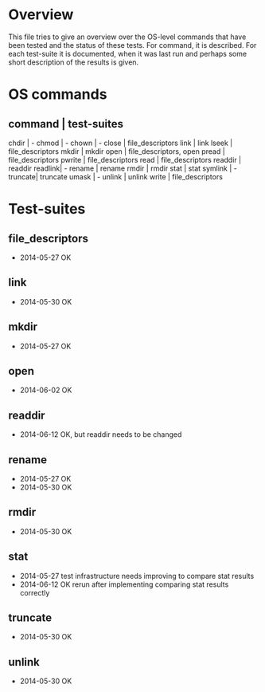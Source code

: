 # Overview

This file tries to give an overview over the OS-level commands that
have been tested and the status of these tests. For command, it is 
described. For each test-suite it is documented, when it was last run
and perhaps some short description of the results is given.


# OS commands

command | test-suites
---------------------------------------------------------------
chdir   | -
chmod   | -
chown   | -
close   | file_descriptors
link    | link
lseek   | file_descriptors
mkdir   | mkdir
open    | file_descriptors, open
pread   | file_descriptors
pwrite  | file_descriptors
read    | file_descriptors
readdir | readdir
readlink| -
rename  | rename
rmdir   | rmdir
stat    | stat
symlink | -
truncate| truncate
umask   | -
unlink  | unlink
write   | file_descriptors


# Test-suites

## file_descriptors  
- 2014-05-27 OK

## link
- 2014-05-30 OK

## mkdir             
- 2014-05-27 OK

## open
- 2014-06-02 OK

## readdir
- 2014-06-12 OK, but readdir needs to be changed

## rename
- 2014-05-27 OK
- 2014-05-30 OK

## rmdir
- 2014-05-30 OK

## stat
- 2014-05-27 
  test infrastructure needs improving to compare stat results
- 2014-06-12 OK
  rerun after implementing comparing stat results correctly

## truncate
- 2014-05-30 OK

## unlink
- 2014-05-30 OK